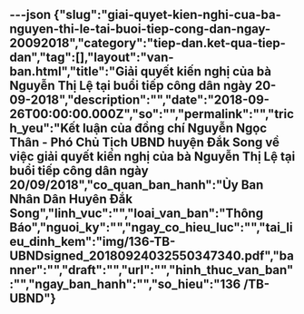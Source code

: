 ---json
{"slug":"giai-quyet-kien-nghi-cua-ba-nguyen-thi-le-tai-buoi-tiep-cong-dan-ngay-20092018","category":"tiep-dan.ket-qua-tiep-dan","tag":[],"layout":"van-ban.html","title":"Giải quyết kiến nghị của bà Nguyễn Thị Lệ tại buổi tiếp công dân ngày 20-09-2018","description":"","date":"2018-09-26T00:00:00.000Z","so":"","permalink":"","trich_yeu":"Kết luận của đồng chí Nguyễn Ngọc Thân - Phó Chủ Tịch UBND huyện Đắk Song về việc giải quyết kiến nghị của bà Nguyễn Thị Lệ tại buổi tiếp công dân ngày 20/09/2018","co_quan_ban_hanh":"Ủy Ban Nhân Dân Huyên Đắk Song","linh_vuc":"","loai_van_ban":"Thông Báo","nguoi_ky":"","ngay_co_hieu_luc":"","tai_lieu_dinh_kem":"img/136-TB-UBNDsigned_20180924032550347340.pdf","banner":"","draft":"","url":"","hinh_thuc_van_ban":"","ngay_ban_hanh":"","so_hieu":"136 /TB-UBND"}
---

